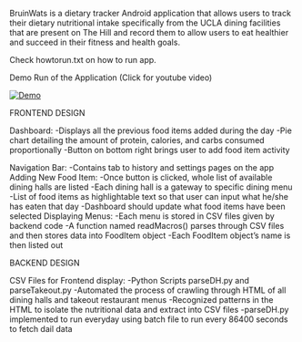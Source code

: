 BruinWats is a dietary tracker Android application that allows users to track their dietary nutritional intake specifically from the UCLA dining facilities that are present on The Hill and record them to allow users to eat healthier and succeed in their fitness and health goals.

Check howtorun.txt on how to run app.

Demo Run of the Application (Click for youtube video)


[![Demo](https://img.youtube.com/vi/dRvKhcs8IdM/0.jpg)](https://www.youtube.com/watch?v=dRvKhcs8IdM)


FRONTEND DESIGN

Dashboard:
-Displays all the previous food items added during the day
-Pie chart detailing the amount of protein, calories, and carbs consumed proportionally
-Button on bottom right brings user to add food item activity

Navigation Bar:
-Contains tab to history and settings pages on the app
Adding New Food Item:
-Once button is clicked, whole list of available dining halls are listed
-Each dining hall is a gateway to specific dining menu 
 -List of food items as highlightable text so that user can input what he/she has eaten that day
-Dashboard should update what food items have been selected
Displaying Menus:
-Each menu is stored in CSV files given by backend code
-A function named readMacros() parses through CSV files and then stores data into FoodItem object
-Each FoodItem object’s name is then listed out 

BACKEND DESIGN

CSV Files for Frontend display:
-Python Scripts parseDH.py and parseTakeout.py
-Automated the process of crawling through HTML of all dining halls and takeout restaurant menus
 -Recognized patterns in the HTML to isolate the nutritional data and extract into CSV files
 -parseDH.py implemented to run everyday using batch file to run every 86400 seconds to fetch dail data
